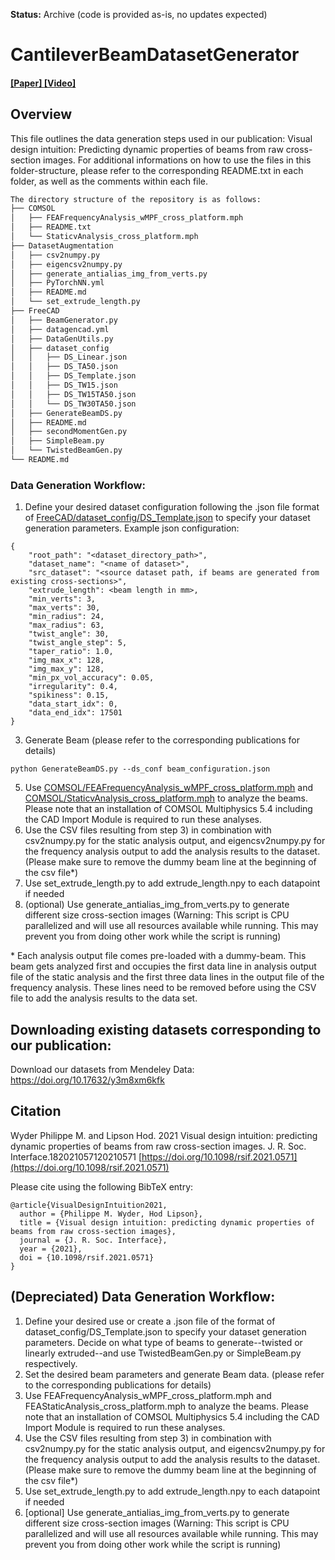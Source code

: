 **Status:** Archive (code is provided as-is, no updates expected)

# CantileverBeamDatasetGenerator

#### [ [Paper] ](https://doi.org/10.1098/rsif.2021.0571) [ [Video] ](TBD)

## Overview
This file outlines the data generation steps used in our publication: Visual design intuition: Predicting dynamic properties of beams from raw cross-section images. For additional informations on how to use the files in this folder-structure, please refer to the corresponding README.txt in each folder, as well as the comments within each file.
```bash
The directory structure of the repository is as follows:
├── COMSOL
│   ├── FEAFrequencyAnalysis_wMPF_cross_platform.mph
│   ├── README.txt
│   └── StaticvAnalysis_cross_platform.mph
├── DatasetAugmentation
│   ├── csv2numpy.py
│   ├── eigencsv2numpy.py
│   ├── generate_antialias_img_from_verts.py
│   ├── PyTorchNN.yml
│   ├── README.md
│   └── set_extrude_length.py
├── FreeCAD
│   ├── BeamGenerator.py
│   ├── datagencad.yml
│   ├── DataGenUtils.py
│   ├── dataset_config
│   │   ├── DS_Linear.json
│   │   ├── DS_TA50.json
│   │   ├── DS_Template.json
│   │   ├── DS_TW15.json
│   │   ├── DS_TW15TA50.json
│   │   └── DS_TW30TA50.json
│   ├── GenerateBeamDS.py
│   ├── README.md
│   ├── secondMomentGen.py
│   ├── SimpleBeam.py
│   └── TwistedBeamGen.py
└── README.md
```
### Data Generation Workflow:
1) Define your desired dataset configuration following the .json file format of [FreeCAD/dataset_config/DS_Template.json](dataset_config/DS_Template.json) to specify your dataset generation parameters.
Example json configuration:
```
{
	"root_path": "<dataset_directory_path>",
	"dataset_name": "<name of dataset>",
	"src_dataset": "<source dataset path, if beams are generated from existing cross-sections>",
	"extrude_length": <beam length in mm>,
	"min_verts": 3,
	"max_verts": 30,
	"min_radius": 24,
	"max_radius": 63,
	"twist_angle": 30,
	"twist_angle_step": 5,
	"taper_ratio": 1.0,
	"img_max_x": 128,
	"img_max_y": 128,
	"min_px_vol_accuracy": 0.05,
	"irregularity": 0.4,
	"spikiness": 0.15,
	"data_start_idx": 0,
	"data_end_idx": 17501
}
```
3) Generate Beam (please refer to the corresponding publications for details)
```
python GenerateBeamDS.py --ds_conf beam_configuration.json
```
5) Use [COMSOL/FEAFrequencyAnalysis_wMPF_cross_platform.mph](FEAFrequencyAnalysis_wMPF_cross_platform.mph) and [COMSOL/StaticvAnalysis_cross_platform.mph](FEAStaticAnalysis_cross_platform.mph) to analyze the beams. Please note that an installation of COMSOL Multiphysics 5.4 including the CAD Import Module is required to run these analyses.
6) Use the CSV files resulting from step 3) in combination with csv2numpy.py for the static analysis output, and eigencsv2numpy.py for the frequency analysis output to add the analysis results to the dataset. (Please make sure to remove the dummy beam line at the beginning of the csv file\*)
7) Use set_extrude_length.py to add extrude_length.npy to each datapoint if needed
8) (optional) Use generate_antialias_img_from_verts.py to generate different size cross-section images (Warning: This script is CPU parallelized and will use all resources available while running. This may prevent you from doing other work while the script is running)



\* Each analysis output file comes pre-loaded with a dummy-beam. This beam gets analyzed first and occupies the first data line in analysis output file of the static analysis and the first three data lines in the output file of the frequency analysis. These lines need to be removed before using the CSV file to add the analysis results to the data set.

## Downloading existing datasets corresponding to our publication:
Download our datasets from Mendeley Data: https://doi.org/10.17632/y3m8xm6kfk

## Citation
Wyder Philippe M. and Lipson Hod. 2021 Visual design intuition: predicting dynamic properties of beams from raw cross-section images. J. R. Soc. Interface.182021057120210571
[https://doi.org/10.1098/rsif.2021.0571](https://doi.org/10.1098/rsif.2021.0571)

Please cite using the following BibTeX entry:
```
@article{VisualDesignIntuition2021,
  author = {Philippe M. Wyder, Hod Lipson},
  title = {Visual design intuition: predicting dynamic properties of beams from raw cross-section images},
  journal = {J. R. Soc. Interface},
  year = {2021},
  doi = {10.1098/rsif.2021.0571}
}
```
## (Depreciated) Data Generation Workflow:
1) Define your desired use or create a .json file of the format of dataset_config/DS_Template.json to specify your dataset generation parameters.
Decide on what type of beams to generate--twisted or linearly extruded--and use TwistedBeamGen.py or SimpleBeam.py respectively.
2) Set the desired beam parameters and generate Beam data. (please refer to the corresponding publications for details)
3) Use FEAFrequencyAnalysis_wMPF_cross_platform.mph and FEAStaticAnalysis_cross_platform.mph to analyze the beams. Please note that an installation of COMSOL Multiphysics 5.4 including the CAD Import Module is required to run these analyses.
4) Use the CSV files resulting from step 3) in combination with csv2numpy.py for the static analysis output, and eigencsv2numpy.py for the frequency analysis output to add the analysis results to the dataset. (Please make sure to remove the dummy beam line at the beginning of the csv file\*)
5) Use set_extrude_length.py to add extrude_length.npy to each datapoint if needed
6) [optional] Use generate_antialias_img_from_verts.py to generate different size cross-section images (Warning: This script is CPU parallelized and will use all resources available while running. This may prevent you from doing other work while the script is running)
